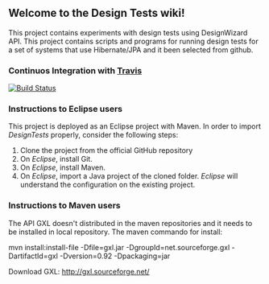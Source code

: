 ## Welcome to the Design Tests wiki!

This project contains experiments with design tests using DesignWizard API. This project contains scripts and programs for running design tests for a set of systems that use Hibernate/JPA and it been selected from github.

### Continuos Integration with [Travis](https://travis-ci.org)

[![Build Status](https://travis-ci.org/tacianosilva/designtests.svg)](https://travis-ci.org/tacianosilva/designtests)

### Instructions to Eclipse users

This project is deployed as an Eclipse project with Maven. In order to import
*DesignTests* properly, consider the following steps:

1. Clone the project from the official GitHub repository
2. On *Eclipse*, install Git.
3. On *Eclipse*, install Maven.
2. On *Eclipse*, import a Java project of the cloned
folder. *Eclipse* will understand the configuration on the existing project.

### Instructions to Maven users

The API GXL doesn't distributed in the maven repositories and it needs to be
installed in local repository. The maven commando for install:

mvn install:install-file -Dfile=gxl.jar -DgroupId=net.sourceforge.gxl -DartifactId=gxl -Dversion=0.92 -Dpackaging=jar

Download GXL:  http://gxl.sourceforge.net/
